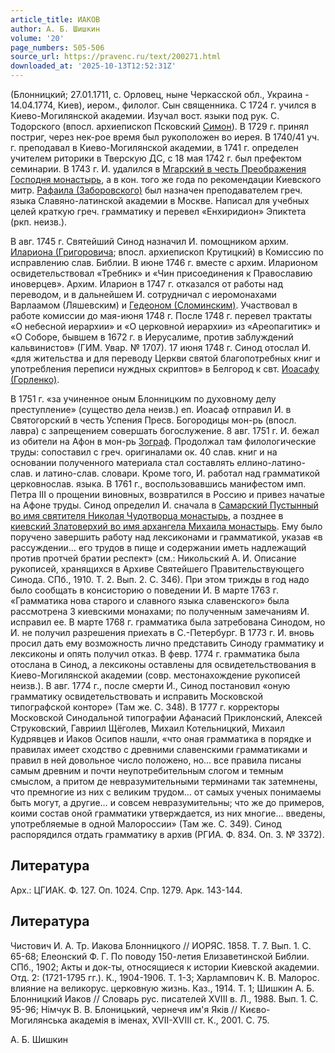 ```yaml
---
article_title: ИАКОВ
author: A. Б. Шишкин
volume: '20'
page_numbers: 505-506
source_url: https://pravenc.ru/text/200271.html
downloaded_at: '2025-10-13T12:52:31Z'
---
```


(Блонницкий; 27.01.1711, с. Орловец, ныне Черкасской обл., Украина - 14.04.1774, Киев), иером., филолог. Сын священника. С 1724 г. учился в Киево-Могилянской академии. Изучал вост. языки под рук. С. Тодорского (впосл. архиепископ Псковский [Симон](https://pravenc.ru/text/Симон.html)). В 1729 г. принял постриг, через нек-рое время был рукоположен во иерея. В 1740/41 уч. г. преподавал в Киево-Могилянской академии, в 1741 г. определен учителем риторики в Тверскую ДС, с 18 мая 1742 г. был префектом семинарии. В 1743 г. И. удалился в [Мгарский в честь Преображения Господня монастырь](<https://pravenc.ru/text/Мгарский в честь Преображения Господня монастырь.html>), а в кон. того же года по рекомендации Киевского митр. [Рафаила (Заборовского)](<https://pravenc.ru/text/Рафаила (Заборовского).html>) был назначен преподавателем греч. языка Славяно-латинской академии в Москве. Написал для учебных целей краткую греч. грамматику и перевел «Енхиридион» Эпиктета (ркп. неизв.).

В авг. 1745 г. Святейший Синод назначил И. помощником архим. [Илариона (Григоровича](<https://pravenc.ru/text/Илариона (Григоровича.html>); впосл. архиепископ Крутицкий) в Комиссию по исправлению слав. Библии. В июне 1746 г. вместе с архим. Иларионом освидетельствовал «Требник» и «Чин присоединения к Православию иноверцев». Архим. Иларион в 1747 г. отказался от работы над переводом, и в дальнейшем И. сотрудничал с иеромонахами Варлаамом (Ляшевским) и [Гедеоном (Сломинским)](<https://pravenc.ru/text/Гедеоном (Сломинским).html>). Участвовал в работе комиссии до мая-июня 1748 г. После 1748 г. перевел трактаты «О небесной иерархии» и «О церковной иерархии» из «Ареопагитик» и «О Соборе, бывшем в 1672 г. в Иерусалиме, против заблуждений кальвинистов» (ГИМ. Увар. № 1707). 17 июня 1748 г. Синод отослал И. «для жительства и для переводу Церкви святой благопотребных книг и употребления переписи нуждных скриптов» в Белгород к свт. [Иоасафу (Горленко)](<https://pravenc.ru/text/Иоасафу (Горленко).html>).

В 1751 г. «за учиненное оным Блонницким по духовному делу преступление» (существо дела неизв.) еп. Иоасаф отправил И. в Святогорский в честь Успения Пресв. Богородицы мон-рь (впосл. лавра) с запрещением совершать богослужение. 8 авг. 1751 г. И. бежал из обители на Афон в мон-рь [Зограф](https://pravenc.ru/text/Зограф.html). Продолжал там филологические труды: сопоставил с греч. оригиналами ок. 40 слав. книг и на основании полученного материала стал составлять еллино-латино-слав. и латино-слав. словари. Кроме того, И. работал над грамматикой церковнослав. языка. В 1761 г., воспользовавшись манифестом имп. Петра III о прощении виновных, возвратился в Россию и привез начатые на Афоне труды. Синод определил И. сначала в [Самарский Пустынный во имя святителя Николая Чудотворца монастырь](<https://pravenc.ru/text/Самарский Пустынный во имя святителя Николая Чудотворца монастырь.html>), а позднее в [киевский Златоверхий во имя архангела Михаила монастырь](<https://pravenc.ru/text/киевский Златоверхий во имя архангела Михаила монастырь.html>). Ему было поручено завершить работу над лексиконами и грамматикой, указав «в рассуждении… его трудов в пище и содержании иметь надлежащий против протчей братии респект» (см.: Никольский А. И. Описание рукописей, хранящихся в Архиве Святейшего Правительствующего Синода. СПб., 1910. Т. 2. Вып. 2. С. 346). При этом трижды в год надо было сообщать в консисторию о поведении И. В марте 1763 г. «Грамматика нова старого и славного языка славенского» была рассмотрена 3 киевскими монахами; по полученным замечаниям И. исправил ее. В марте 1768 г. грамматика была затребована Синодом, но И. не получил разрешения приехать в С.-Петербург. В 1773 г. И. вновь просил дать ему возможность лично представить Синоду грамматику и лексиконы и опять получил отказ. В февр. 1774 г. грамматика была отослана в Синод, а лексиконы оставлены для освидетельствования в Киево-Могилянской академии (совр. местонахождение рукописей неизв.). В авг. 1774 г., после смерти И., Синод постановил «оную грамматику освидетельствовать и исправить Московской типографской конторе» (Там же. С. 348). В 1777 г. корректоры Московской Синодальной типографии Афанасий Приклонский, Алексей Струковский, Гавриил Щёголев, Михаил Котельницкий, Михаил Кудрявцев и Иаков Осипов нашли, «что оная грамматика в порядке и правилах имеет сходство с древними славенскими грамматиками и правил в ней довольное число положено, но… все правила писаны самым древним и почти неупотребительным слогом и темным смыслом, а притом де невразумительными терминами так затемнены, что премногие из них с великим трудом… от самых ученых понимаемы быть могут, а другие… и совсем невразумительны; что же до примеров, коими состав оной грамматики утверждается, из них многие… введены, употребляемые в одной Малороссии» (Там же. С. 349). Синод распорядился отдать грамматику в архив (РГИА. Ф. 834. Оп. 3. № 3372).

## Литература

Арх.: ЦГИАК. Ф. 127. Оп. 1024. Спр. 1279. Арк. 143-144.

## Литература

Чистович И. А. Тр. Иакова Блонницкого // ИОРЯС. 1858. Т. 7. Вып. 1. С. 65-68; Елеонский Ф. Г. По поводу 150-летия Елизаветинской Библии. СПб., 1902; Акты и док-ты, относящиеся к истории Киевской академии. Отд. 2: (1721-1795 гг.). К., 1904-1906. Т. 1-3; Харлампович К. В. Малорос. влияние на великорус. церковную жизнь. Каз., 1914. Т. 1; Шишкин А. Б. Блонницкий Иаков // Словарь рус. писателей XVIII в. Л., 1988. Вып. 1. С. 95-96; Нiмчук В. В. Блоницький, чернечя им'я Якiв // Києво-Могилянська академiя в iменах, XVII-XVIII ст. К., 2001. С. 75.

A. Б. Шишкин
